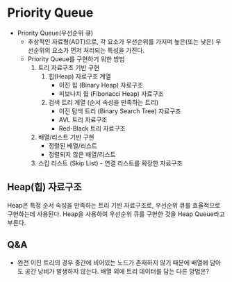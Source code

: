 # Priority Queue
- Priority Queue(우선순위 큐)
  - 추상적인 자료형(ADT)으로, 각 요소가 우선순위를 가지며 높은(또는 낮은) 우선순위의 요소가 먼저 처리되는 특성을 가진다.
  - Priority Queue를 구현하기 위한 방법
    1. 트리 자료구조 기반 구현
       1. 힙(Heap) 자료구조 계열
          - 이진 힙 (Binary Heap) 자료구조
          - 피보나치 힙 (Fibonacci Heap) 자료구조
       2. 검색 트리 계열 (순서 속성을 만족하는 트리)
          - 이진 탐색 트리 (Binary Search Tree) 자료구조
          - AVL 트리 자료구조
          - Red-Black 트리 자료구조
    2. 배열/리스트 기반 구현
       - 정렬된 배열/리스트
       - 정렬되지 않은 배열/리스트
    3. 스킵 리스트 (Skip List) - 연결 리스트를 확장한 자료구조

## Heap(힙) 자료구조
Heap은 특정 순서 속성을 만족하는 트리 기반 자료구조로, 우선순위 큐를 효율적으로 구현하는데 사용된다.
Heap을 사용하여 우선순위 큐를 구현한 것을 Heap Queue라고 부른다.

## Q&A
- 완전 이진 트리의 경우 중간에 비어있는 노드가 존재하지 않기 때문에 배열에 담아도 공간 낭비가 발생하지 않는다. 배열 외에 트리 데이터를 담는 다른 방법은?